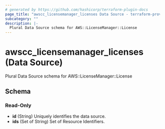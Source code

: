 ```yaml
---
# generated by https://github.com/hashicorp/terraform-plugin-docs
page_title: "awscc_licensemanager_licenses Data Source - terraform-provider-awscc"
subcategory: ""
description: |-
  Plural Data Source schema for AWS::LicenseManager::License
---
```


# awscc_licensemanager_licenses (Data Source)

Plural Data Source schema for AWS::LicenseManager::License



<!-- schema generated by tfplugindocs -->
## Schema

### Read-Only

- **id** (String) Uniquely identifies the data source.
- **ids** (Set of String) Set of Resource Identifiers.


